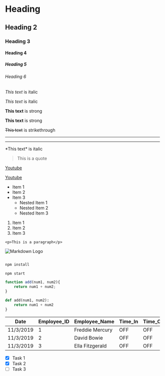 <!-- Markdown References -->

<!-- Headings -->
# Heading
## Heading 2
### Heading 3
#### Heading 4
##### Heading 5
###### Heading 6

<!-- Italics -->
*This text* is italic

_This text_ is italic

<!-- Strong -->
**This text** is strong

__This text__ is strong

<!-- Strikethrough -->
~~This text~~ is strikethrough

<!-- Horizontal Rule  -->

---
___

<!-- Escape a special character -->
\*This text\* is italic

<!-- Blockquote  -->
> This is a quote

<!-- Links  -->
[Youtube](https://www.youtube.com)

<!-- Links with Name on Display -->
[Youtube](https://www.youtube.com "Youtube")

<!-- UL -->
* Item 1
* Item 2
* Item 3
    * Nested Item 1
    * Nested Item 2
    * Nested Item 3

<!-- OL -->
1. Item 1
1. Item 2
1. Item 3

<!-- Inline Code Block -->
`<p>This is a paragraph</p>`

<!-- Images -->
![Markdown Logo](https://markdown-here.com/img/icon256.png)

<!-- Github Markdown -->

<!-- Code Blocks -->
```bash

npm install

npm start

```

```javascript
function add(num1, num2){
    return num1 + num2;
}
```

```python
def add(num1, num2):
    return num1 + num2
}
```
<!-- Tables -->

| Date        | Employee_ID | Employee_Name     | Time_In     | Time_Out    | Shift         |
| ----------- | ----------- | -----------       | ----------- | ----------- | -----------   | 
| 11/3/2019   | 1           | Freddie Mercury   | OFF         | OFF         | WEEKEND       |
| 11/3/2019   | 2           | David Bowie	      | OFF         | OFF         | WEEKEND       |
| 11/3/2019   | 3           | Ella Fitzgerald	  | OFF         | OFF         | WEEKEND       |
 

<!-- Task Lists -->
* [x] Task 1
* [x] Task 2
* [ ] Task 3